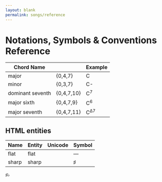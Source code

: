 ```yaml
---
layout: blank
permalink: songs/reference
---
```


Notations, Symbols & Conventions Reference
==========================================

|Chord Name         |           |Example    |
|-------------------|-----------|-----------|
|major              |{0,4,7}    |C          |
|minor              |{0,3,7}    |C-         |
|dominant seventh   |{0,4,7,10} |C<sup>7</sup>|
|major sixth        |{0,4,7,9}  |C<sup>6</sup>|
|major seventh      |{0,4,7,11} |C<sup>Δ7</sup>|

HTML entities
-------------

|Name           |Entity     |Unicode    |Symbol     |
|---------------|-----------|-----------|-----------|
|flat           |flat       |           |&mdash;    |
|sharp          |sharp      |           |&sharp;    |

<span>&sharp;&flat;</span>